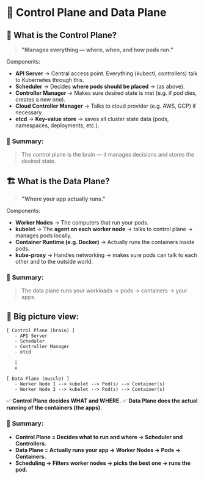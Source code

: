 # 📌 Control Plane and Data Plane

## 🚀 What is the Control Plane?

> **"Manages everything — where, when, and how pods run."**

Components:

* **API Server** → Central access point. Everything (kubectl, controllers) talk to Kubernetes through this.
* **Scheduler** → Decides **where pods should be placed** → (as above).
* **Controller Manager** → Makes sure desired state is met (e.g. if pod dies, creates a new one).
* **Cloud Controller Manager** → Talks to cloud provider (e.g. AWS, GCP) if necessary.
* **etcd** → **Key-value store** → saves all cluster state data (pods, namespaces, deployments, etc.).

### 🎯 **Summary:**

> The control plane is the brain — it manages decisions and stores the desired state.



## 🏗️ What is the Data Plane?

> **"Where your app actually runs."**

Components:

* **Worker Nodes** → The computers that run your pods.
* **kubelet** → The **agent on each worker node** → talks to control plane → manages pods locally.
* **Container Runtime (e.g. Docker)** → Actually runs the containers inside pods.
* **kube-proxy** → Handles networking → makes sure pods can talk to each other and to the outside world.

### 🎯 **Summary:**

> The data plane runs your workloads → pods → containers → your apps.


## 🚦 Big picture view:

```
[ Control Plane (brain) ]
   - API Server
   - Scheduler
   - Controller Manager
   - etcd

   |
   v

[ Data Plane (muscle) ]
   - Worker Node 1 --> kubelet --> Pod(s) --> Container(s)
   - Worker Node 2 --> kubelet --> Pod(s) --> Container(s)
```

✅ **Control Plane decides WHAT and WHERE.**
✅ **Data Plane does the actual running of the containers (the apps).**

### 🎯 **Summary:**

* **Control Plane = Decides what to run and where → Scheduler and Controllers.**
* **Data Plane = Actually runs your app → Worker Nodes → Pods → Containers.**
* **Scheduling → Filters worker nodes → picks the best one → runs the pod.**

